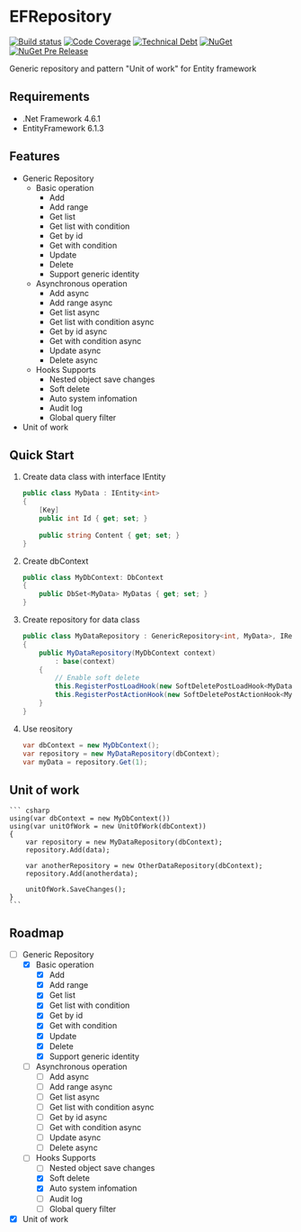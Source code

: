 # EFRepository

[![Build status](https://ci.appveyor.com/api/projects/status/vriyn5ano6rvqarb?svg=true)](https://ci.appveyor.com/project/kirkchen/efrepository)
[![Code Coverage](http://sonarcovbadge.epicapp.com/?server=sonarqube.com&resource=EFRepository&metrics=coverage&ssl=true)](https://sonarqube.com/overview?id=EFRepository)
[![Technical Debt](https://img.shields.io/sonar/http/sonarqube.com/EFRepository/tech_debt.svg?maxAge=2592000)](https://sonarqube.com/overview?id=EFRepository)
[![NuGet](https://img.shields.io/nuget/v/KirkChen.EFRepository.svg?maxAge=2592000)](https://www.nuget.org/packages/KirkChen.EFRepository/)
[![NuGet Pre Release](https://img.shields.io/nuget/vpre/KirkChen.EFRepository.svg?maxAge=2592000)](https://www.nuget.org/packages/KirkChen.EFRepository/)

Generic repository and pattern "Unit of work" for Entity framework

## Requirements

* .Net Framework 4.6.1
* EntityFramework 6.1.3

## Features

* Generic Repository
    * Basic operation
        * Add
        * Add range
        * Get list
        * Get list with condition
        * Get by id
        * Get with condition
        * Update
        * Delete
        * Support generic identity
    * Asynchronous operation
        * Add async
        * Add range async
        * Get list async
        * Get list with condition async
        * Get by id async
        * Get with condition async
        * Update async
        * Delete async   
    * Hooks Supports
        * Nested object save changes
        * Soft delete
        * Auto system infomation
        * Audit log
        * Global query filter
* Unit of work

## Quick Start

1. Create data class with interface IEntity<TKey>

    ``` csharp    
    public class MyData : IEntity<int>
    {        
        [Key]
        public int Id { get; set; }
        
        public string Content { get; set; }
    }
    ```

1. Create dbContext

    ``` csharp
    public class MyDbContext: DbContext
    {
        public DbSet<MyData> MyDatas { get; set; }
    }
    ```

1. Create repository for data class

    ``` csharp
    public class MyDataRepository : GenericRepository<int, MyData>, IRepository<int, MyData>
    {
        public MyDataRepository(MyDbContext context)
            : base(context)
        {
            // Enable soft delete
            this.RegisterPostLoadHook(new SoftDeletePostLoadHook<MyData>());
            this.RegisterPostActionHook(new SoftDeletePostActionHook<MyData>());
        }
    }
    ```

1. Use reository

    ``` csharp
    var dbContext = new MyDbContext();
    var repository = new MyDataRepository(dbContext);
    var myData = repository.Get(1);
    ```

## Unit of work    

    ``` csharp
    using(var dbContext = new MyDbContext())
    using(var unitOfWork = new UnitOfWork(dbContext))
    {
        var repository = new MyDataRepository(dbContext);
        repository.Add(data);

        var anotherRepository = new OtherDataRepository(dbContext);
        repository.Add(anotherdata);

        unitOfWork.SaveChanges();
    }
    ```

## Roadmap

- [ ] Generic Repository
    - [x] Basic operation
        - [x] Add
        - [x] Add range
        - [x] Get list
        - [x] Get list with condition
        - [x] Get by id
        - [x] Get with condition
        - [x] Update
        - [x] Delete
        - [x] Support generic identity
    - [ ] Asynchronous operation
        - [ ] Add async
        - [ ] Add range async
        - [ ] Get list async
        - [ ] Get list with condition async
        - [ ] Get by id async
        - [ ] Get with condition async
        - [ ] Update async
        - [ ] Delete async        
    - [ ] Hooks Supports
        - [ ] Nested object save changes
        - [x] Soft delete
        - [x] Auto system infomation
        - [ ] Audit log
        - [ ] Global query filter
- [x] Unit of work